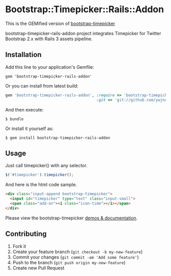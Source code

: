 # Bootstrap::Timepicker::Rails::Addon
This is the GEMified version of [bootstrap-timepicker](https://github.com/jdewit/bootstrap-timepicker)

bootstrap-timepicker-rails-addon project integrates Timepicker for Twitter Bootstrap 2.x with Rails 3 assets pipeline.

## Installation

Add this line to your application's Gemfile:

    gem 'bootstrap-timepicker-rails-addon'

Or you can install from latest build:

```ruby
gem 'bootstrap-timepicker-rails-addon', :require => 'bootstrap-timepicker-rails-addon',
                                        :git => 'git://github.com/ywjno/bootstrap-timepicker-rails-addon.git'
```

And then execute:

    $ bundle

Or install it yourself as:

    $ gem install bootstrap-timepicker-rails-addon

## Usage

Just call timepicker() with any selector.

```javascript
$('#timepicker').timepicker();
```

And here is the html code sample.

```html
<div class="input-append bootstrap-timepicker">
  <input id="timepicker" type="text" class="input-small">
  <span class="add-on"><i class="icon-time"></i></span>
</div>
```

Please view the bootstrap-timepicker <a href="http://jdewit.github.com/bootstrap-timepicker">demos & documentation</a>.

## Contributing

1. Fork it
2. Create your feature branch (`git checkout -b my-new-feature`)
3. Commit your changes (`git commit -am 'Add some feature'`)
4. Push to the branch (`git push origin my-new-feature`)
5. Create new Pull Request
